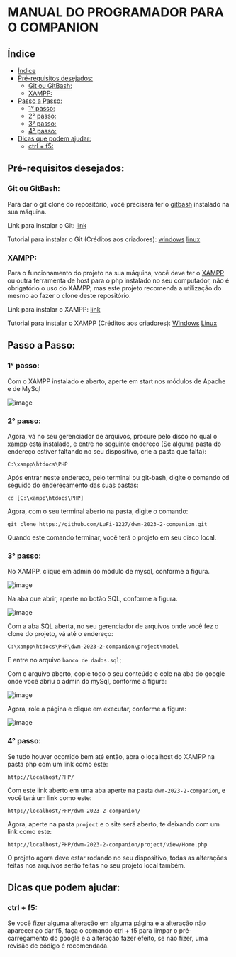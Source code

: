 # MANUAL DO PROGRAMADOR PARA O COMPANION
## Índice
- [Índice](#índice)
- [Pré-requisitos desejados:](#pré-requisitos-desejados)
  - [Git ou GitBash:](#git-ou-gitbash)
  - [XAMPP:](#xampp)
- [Passo a Passo:](#passo-a-passo)
  - [1° passo:](#1-passo)
  - [2° passo:](#2-passo)
  - [3° passo:](#3-passo)
  - [4° passo:](#4-passo)
- [Dicas que podem ajudar:](#dicas-que-podem-ajudar)
  - [ctrl + f5:](#ctrl--f5)
## Pré-requisitos desejados:

### Git ou GitBash:
Para dar o git clone do repositório, você precisará ter o [gitbash](https://git-scm.com/downloads) instalado na sua máquina.

Link para instalar o Git:
[link](https://git-scm.com/downloads)

Tutorial para instalar o Git (Créditos aos criadores):
[windows](https://www.youtube.com/watch?v=s2ptmpslhV4)
[linux](https://www.youtube.com/watch?v=YKjPi7Td3ZQ)

### XAMPP:
Para o funcionamento do projeto na sua máquina, você deve ter o [XAMPP](https://www.apachefriends.org/pt_br/download.html) ou outra ferramenta de host para o php instalado no seu computador, não é obrigatório o uso do XAMPP, mas este projeto recomenda a utilização do mesmo ao fazer o clone deste repositório.

Link para instalar o XAMPP:
[link](https://www.apachefriends.org/pt_br/download.html)

Tutorial para instalar o XAMPP (Créditos aos criadores):
[Windows](https://pt.wikihow.com/Instalar-o-XAMPP-para-Windows)
[Linux](https://pt.wikihow.com/Instalar-o-XAMPP-no-Linux)

## Passo a Passo:
### 1° passo:
Com o XAMPP instalado e aberto, aperte em start nos módulos de Apache e de MySql

![image](https://github.com/LuFi-1227/dwm-2023-2-companion/assets/129668645/8da606af-c895-4b3d-80d3-896ad7495aad)

### 2° passo:
Agora, vá no seu gerenciador de arquivos, procure pelo disco no qual o xampp está instalado, e entre no seguinte endereço (Se alguma pasta do endereço estiver faltando no seu dispositivo, crie a pasta que falta):

`C:\xampp\htdocs\PHP`

Após entrar neste endereço, pelo terminal ou git-bash, digite o comando cd seguido do endereçamento das suas pastas:

`cd [C:\xampp\htdocs\PHP]`

Agora, com o seu terminal aberto na pasta, digite o comando:

`git clone https://github.com/LuFi-1227/dwm-2023-2-companion.git`

Quando este comando terminar, você terá o projeto em seu disco local.

### 3° passo:
No XAMPP, clique em admin do módulo de mysql, conforme a figura.

![image](https://github.com/LuFi-1227/dwm-2023-2-companion/assets/129668645/fcbacced-f9ed-4cdf-8f4a-c7b2ea6cb500)

Na aba que abrir, aperte no botão SQL, conforme a figura.

![image](https://github.com/LuFi-1227/dwm-2023-2-companion/assets/129668645/af35ddd3-71d0-41e0-9138-cbbb8cf73ff5)

Com a aba SQL aberta, no seu gerenciador de arquivos onde você fez o clone do projeto, vá até o endereço:

`C:\xampp\htdocs\PHP\dwm-2023-2-companion\project\model`

E entre no arquivo `banco de dados.sql`;

Com o arquivo aberto, copie todo o seu conteúdo e cole na aba do google onde você abriu o admin do mySql, conforme a figura:

![image](https://github.com/LuFi-1227/dwm-2023-2-companion/assets/129668645/3bb54d98-a4cf-4351-bdbe-b5e0f6545c17)

Agora, role a página e clique em executar, conforme a figura:

![image](https://github.com/LuFi-1227/dwm-2023-2-companion/assets/129668645/a6cbb296-bfbd-4dda-9a5c-3f5246c5d197)

### 4° passo:

Se tudo houver ocorrido bem até então, abra o localhost do XAMPP na pasta php com um link como este:

`http://localhost/PHP/`

Com este link aberto em uma aba aperte na pasta `dwm-2023-2-companion`, e você terá um link como este:

`http://localhost/PHP/dwm-2023-2-companion/`

Agora, aperte na pasta `project` e o site será aberto, te deixando com um link como este:

`http://localhost/PHP/dwm-2023-2-companion/project/view/Home.php`

O projeto agora deve estar rodando no seu dispositivo, todas as alterações feitas nos arquivos serão feitas no seu projeto local também.

## Dicas que podem ajudar:

### ctrl + f5:
Se você fizer alguma alteração em alguma página e a alteração não aparecer ao dar f5, faça o comando ctrl + f5 para limpar o pré-carregamento do google e a alteração fazer efeito, se não fizer, uma revisão de código é recomendada.
